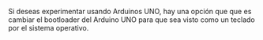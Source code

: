 Si deseas experimentar usando Arduinos UNO, hay una opción que que es cambiar el bootloader del Arduino UNO para que sea visto como un teclado por el sistema operativo.
